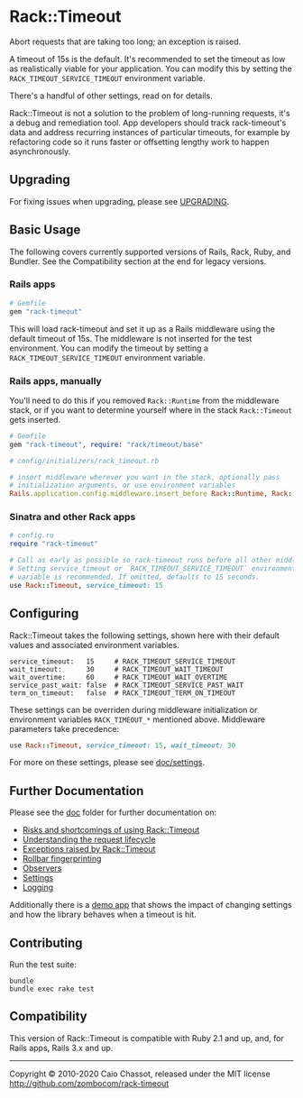 Rack::Timeout
=============

Abort requests that are taking too long; an exception is raised.

A timeout of 15s is the default. It's recommended to set the timeout as
low as realistically viable for your application. You can modify this by
setting the `RACK_TIMEOUT_SERVICE_TIMEOUT` environment variable.

There's a handful of other settings, read on for details.

Rack::Timeout is not a solution to the problem of long-running requests,
it's a debug and remediation tool. App developers should track
rack-timeout's data and address recurring instances of particular
timeouts, for example by refactoring code so it runs faster or
offsetting lengthy work to happen asynchronously.

Upgrading
---------

For fixing issues when upgrading, please see [UPGRADING](UPGRADING.md).

Basic Usage
-----------

The following covers currently supported versions of Rails, Rack, Ruby,
and Bundler. See the Compatibility section at the end for legacy
versions.

### Rails apps

```ruby
# Gemfile
gem "rack-timeout"
```

This will load rack-timeout and set it up as a Rails middleware using
the default timeout of 15s. The middleware is not inserted for the test
environment. You can modify the timeout by setting a
`RACK_TIMEOUT_SERVICE_TIMEOUT` environment variable.

### Rails apps, manually

You'll need to do this if you removed `Rack::Runtime` from the
middleware stack, or if you want to determine yourself where in the
stack `Rack::Timeout` gets inserted.

```ruby
# Gemfile
gem "rack-timeout", require: "rack/timeout/base"
```

```ruby
# config/initializers/rack_timeout.rb

# insert middleware wherever you want in the stack, optionally pass
# initialization arguments, or use environment variables
Rails.application.config.middleware.insert_before Rack::Runtime, Rack::Timeout, service_timeout: 15
```

### Sinatra and other Rack apps

```ruby
# config.ru
require "rack-timeout"

# Call as early as possible so rack-timeout runs before all other middleware.
# Setting service_timeout or `RACK_TIMEOUT_SERVICE_TIMEOUT` environment
# variable is recommended. If omitted, defaults to 15 seconds.
use Rack::Timeout, service_timeout: 15
```

Configuring
-----------

Rack::Timeout takes the following settings, shown here with their
default values and associated environment variables.

```
service_timeout:   15     # RACK_TIMEOUT_SERVICE_TIMEOUT
wait_timeout:      30     # RACK_TIMEOUT_WAIT_TIMEOUT
wait_overtime:     60     # RACK_TIMEOUT_WAIT_OVERTIME
service_past_wait: false  # RACK_TIMEOUT_SERVICE_PAST_WAIT
term_on_timeout:   false  # RACK_TIMEOUT_TERM_ON_TIMEOUT
```

These settings can be overriden during middleware initialization or
environment variables `RACK_TIMEOUT_*` mentioned above. Middleware
parameters take precedence:

```ruby
use Rack::Timeout, service_timeout: 15, wait_timeout: 30
```

For more on these settings, please see [doc/settings](doc/settings.md).

Further Documentation
---------------------

Please see the [doc](doc) folder for further documentation on:

* [Risks and shortcomings of using Rack::Timeout](doc/risks.md)
* [Understanding the request lifecycle](doc/request-lifecycle.md)
* [Exceptions raised by Rack::Timeout](doc/exceptions.md)
* [Rollbar fingerprinting](doc/rollbar.md)
* [Observers](doc/observers.md)
* [Settings](doc/settings.md)
* [Logging](doc/logging.md)

Additionally there is a [demo app](https://github.com/zombocom/rack_timeout_demos)
that shows the impact of changing settings and how the library behaves
when a timeout is hit.

Contributing
------------

Run the test suite:

```console
bundle
bundle exec rake test
```

Compatibility
-------------

This version of Rack::Timeout is compatible with Ruby 2.1 and up, and,
for Rails apps, Rails 3.x and up.


---
Copyright © 2010-2020 Caio Chassot, released under the MIT license
<http://github.com/zombocom/rack-timeout>
